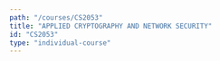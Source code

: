 ```yaml
---
path: "/courses/CS2053"
title: "APPLIED CRYPTOGRAPHY AND NETWORK SECURITY"
id: "CS2053"
type: "individual-course"
---
```

